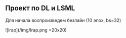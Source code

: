 ## Проект по DL и LSML

Для начала воспроизведем безлайн (10 эпох, bs=32)

![lrap](/img/lrap.png =20x20)
